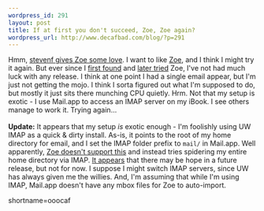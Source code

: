 ```yaml
--- 
wordpress_id: 291
layout: post
title: If at first you don't succeed, Zoe, Zoe again?
wordpress_url: http://www.decafbad.com/blog/?p=291
---
```

Hmm, <a href="http://www.panic.com/~stevenf/mt/archives/000108.php">stevenf gives Zoe some love</a>.  I want to like <a href="http://guests.evectors.it/zoe/">Zoe</a>, and I think I might try it again.  But ever since I <a href="http://www.decafbad.com/news_archives/000120.phtml#000120">first found</a> and <a href="http://www.decafbad.com/news_archives/000122.phtml#000122">later tried</a> Zoe, I've not had much luck with any release.  I think at one point I had a single email appear, but I'm just not getting the mojo.  I think I sorta figured out what I'm supposed to do, but mostly it just sits there munching CPU quietly.  Hrm.  Not that my setup is exotic - I use Mail.app to access an IMAP server on my iBook.  I see others manage to work it.  Trying again...
<br /><br />
<b>Update:</b> It appears that my setup <i>is</i> exotic enough - I'm foolishly using UW IMAP as a quick &amp; dirty install.  As-is, it points to the root of my home directory for email, and I set the IMAP folder prefix to <code>mail/</code> in Mail.app.  Well apparently, <a href="http://sourceforge.net/mailarchive/forum.php?thread_id=1183967&amp;forum_id=9709">Zoe doesn't support this</a> and instead tries spidering my entire home directory via IMAP.  <a href="http://sourceforge.net/mailarchive/forum.php?thread_id=1259689&amp;forum_id=9709">It appears</a> that there may be hope in a future release, but not for now.  I suppose I might switch IMAP servers, since UW has always given me the willies.  And, I'm assuming that while I'm using IMAP, Mail.app doesn't have any mbox files for Zoe to auto-import.
<!--more-->
shortname=ooocaf
